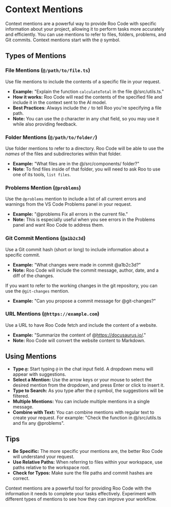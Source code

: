 # Context Mentions

Context mentions are a powerful way to provide Roo Code with specific information about your project, allowing it to perform tasks more accurately and efficiently.  You can use mentions to refer to files, folders, problems, and Git commits.  Context mentions start with the `@` symbol.

## Types of Mentions

### File Mentions (`@/path/to/file.ts`)

Use file mentions to include the contents of a specific file in your request.

*   **Example:** "Explain the function `calculateTotal` in the file @/src/utils.ts."
*   **How it works:** Roo Code will read the contents of the specified file and include it in the context sent to the AI model.
* **Best Practices**: Always include the `/` to tell Roo you're specifying a file path.
* **Note:** You can use the `@` character in any chat field, so you may use it while also providing feedback.

### Folder Mentions (`@/path/to/folder/`)

Use folder mentions to refer to a directory.  Roo Code will be able to use the *names* of the files and subdirectories within that folder.

*   **Example:** "What files are in the @/src/components/ folder?"
* **Note**: To find files inside of that folder, you will need to ask Roo to use one of its tools, `list files`.

### Problems Mention (`@problems`)

Use the `@problems` mention to include a list of all current errors and warnings from the VS Code Problems panel in your request.

*   **Example:** "@problems Fix all errors in the current file."
* **Note:** This is especially useful when you see errors in the Problems panel and want Roo Code to address them.

### Git Commit Mentions (`@a1b2c3d`)

Use a Git commit hash (short or long) to include information about a specific commit.

*   **Example:** "What changes were made in commit @a1b2c3d?"
* **Note:** Roo Code will include the commit message, author, date, and a diff of the changes.

If you want to refer to the working changes in the git repository, you can use the `@git-changes` mention.

*   **Example:** "Can you propose a commit message for @git-changes?"

### URL Mentions (`@https://example.com`)

Use a URL to have Roo Code fetch and include the content of a website.

*   **Example:** "Summarize the content of @https://docusaurus.io/."
*   **Note:** Roo Code will convert the website content to Markdown.

## Using Mentions

*   **Type `@`:** Start typing `@` in the chat input field.  A dropdown menu will appear with suggestions.
*   **Select a Mention:** Use the arrow keys or your mouse to select the desired mention from the dropdown, and press Enter or click to insert it.
*   **Type to Search:** As you type after the `@` symbol, the suggestions will be filtered.
* **Multiple Mentions:** You can include multiple mentions in a single message.
*   **Combine with Text:** You can combine mentions with regular text to create your request.  For example: "Check the function in @/src/utils.ts and fix any @problems".

## Tips

*   **Be Specific:** The more specific your mentions are, the better Roo Code will understand your request.
*   **Use Relative Paths:** When referring to files within your workspace, use paths relative to the workspace root.
*   **Check for Typos:** Make sure the file paths and commit hashes are correct.

Context mentions are a powerful tool for providing Roo Code with the information it needs to complete your tasks effectively.  Experiment with different types of mentions to see how they can improve your workflow.